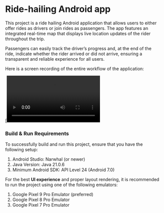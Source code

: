 # Ride-hailing Android app
This project is a ride hailing Android application that allows users to either offer rides as drivers or join rides as passengers. The app features an integrated real-time map that displays live location updates of the rider throughout the trip.

Passengers can easily track the driver’s progress and, at the end of the ride, indicate whether the rider arrived or did not arrive, ensuring a transparent and reliable experience for all users.

Here is a screen recording of the entire workflow of the application:

[![Watch the video](https://firebasestorage.googleapis.com/v0/b/voiceoffreedom-9cdf9.appspot.com/o/Screen_recording_20251013_144526.webm?alt=media&token=2c911408-243e-4175-8823-07ec16cdb45f)

### Build & Run Requirements
To successfully build and run this project, ensure that you have the following setup:
1) Android Studio: Narwhal (or newer)
2) Java Version: Java 21.0.6
3) Minimum Android SDK: API Level 24 (Android 7.0)

For the best **UI experience** and proper layout rendering, it is recommended to run the project using one of the following emulators:
1) Google Pixel 9 Pro Emulator (preferred)
2) Google Pixel 8 Pro Emulator
3) Google Pixel 7 Pro Emulator


